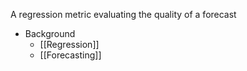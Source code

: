 A regression metric evaluating the quality of a forecast

- Background
	- [[Regression]]
	- [[Forecasting]]